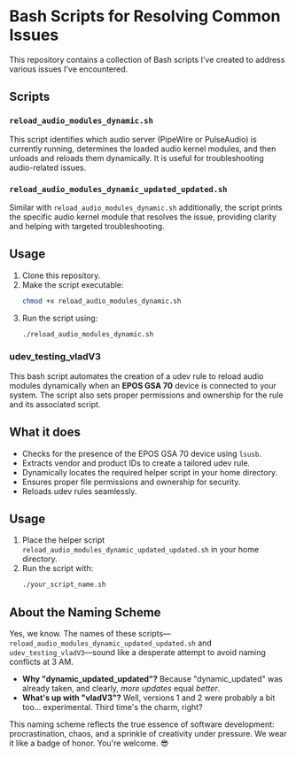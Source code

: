 # Bash Scripts for Resolving Common Issues

This repository contains a collection of Bash scripts I've created to address various issues I've encountered.

## Scripts

### `reload_audio_modules_dynamic.sh`
This script identifies which audio server (PipeWire or PulseAudio) is currently running, determines the loaded audio kernel modules, and then unloads and reloads them dynamically. It is useful for troubleshooting audio-related issues.

### `reload_audio_modules_dynamic_updated_updated.sh`
Similar with `reload_audio_modules_dynamic.sh` additionally, the script prints the specific audio kernel module that resolves the issue, providing clarity and helping with targeted troubleshooting.

## Usage
1. Clone this repository.
2. Make the script executable:
   ```bash
   chmod +x reload_audio_modules_dynamic.sh
4. Run the script using:
   ```bash
   ./reload_audio_modules_dynamic.sh


### udev_testing_vladV3

This bash script automates the creation of a udev rule to reload audio modules dynamically when an **EPOS GSA 70** device is connected to your system. The script also sets proper permissions and ownership for the rule and its associated script.

## What it does
- Checks for the presence of the EPOS GSA 70 device using `lsusb`.
- Extracts vendor and product IDs to create a tailored udev rule.
- Dynamically locates the required helper script in your home directory.
- Ensures proper file permissions and ownership for security.
- Reloads udev rules seamlessly.

## Usage
1. Place the helper script `reload_audio_modules_dynamic_updated_updated.sh` in your home directory.
2. Run the script with:
   ```bash
   ./your_script_name.sh


## About the Naming Scheme

Yes, we know. The names of these scripts—`reload_audio_modules_dynamic_updated_updated.sh` and `udev_testing_vladV3`—sound like a desperate attempt to avoid naming conflicts at 3 AM. 

- **Why "dynamic_updated_updated"?** Because "dynamic_updated" was already taken, and clearly, *more updates* equal *better*.  
- **What's up with "vladV3"?** Well, versions 1 and 2 were probably a bit too... experimental. Third time's the charm, right? 

This naming scheme reflects the true essence of software development: procrastination, chaos, and a sprinkle of creativity under pressure. We wear it like a badge of honor. You're welcome. 😎



